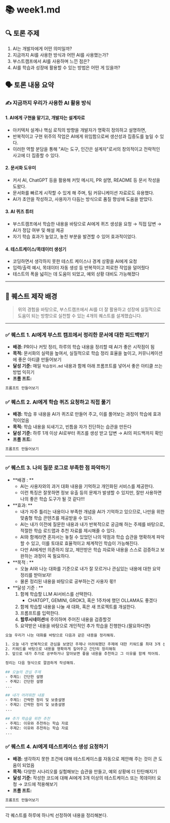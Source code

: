 # 📚 week1.md

## 🔍 토론 주제

1. AI는 개발자에게 어떤 의미일까?
2. 지금까지 AI를 사용한 방식과 어떤 AI를 사용했는가?
3. 부스트캠프에서 AI를 사용하며 느낀 점은?
4. AI를 학습과 성장에 활용할 수 있는 방법은 어떤 게 있을까?

## 🗣️ 토론 내용 요약

### ✍️ 지금까지 우리가 사용한 AI 활용 방식

#### 1. AI에게 구현을 맡기고, 개발자는 설계자로

- 아키텍처 설계나 핵심 로직의 방향을 개발자가 명확히 정의하고 설명하면,
- 반복적이고 구현 위주의 작업은 AI에게 위임함으로써 생산성과 집중도를 높일 수 있다.
- 이러한 역할 분담을 통해 "AI는 도구, 인간은 설계자"로서의 창의적이고 전략적인 사고에 더 집중할 수 있다.

#### 2. 문서화 도우미

- 커서 AI, ChatGPT 등을 활용해 커밋 메시지, PR 설명, README 등 문서 작성을 도왔다.
- 문서화를 빠르게 시작할 수 있게 해 주며, 팀 커뮤니케이션 자료로도 유용했다.
- AI가 초안을 작성하고, 사용자가 다듬는 방식으로 품질 향상에 도움을 받았다.

#### 3. AI 퀴즈 튜터

- 부스트캠프에서 학습한 내용을 바탕으로 AI에게 퀴즈 생성을 요청 → 직접 답변 → AI가 정답 여부 및 해설 제공
- 자기 학습 효과가 높았고, 놓친 부분을 발견할 수 있어 효과적이었다.

#### 4. 테스트케이스/목데이터 생성기

- 코딩하면서 생각하지 못한 테스트 케이스나 경계 상황을 AI에게 요청
- 입력/출력 예시, 목데이터 자동 생성 등 반복적이고 피로한 작업을 덜어줬다
- 테스트의 폭을 넓히는 데 도움이 되었고, 예외 상황 대비도 가능해졌다

---

## 🎯 퀘스트 제작 배경

> 위의 경험을 바탕으로, 부스트캠프에서 AI를 더 잘 활용하고 성장에 실질적으로 도움이 되는 방향으로 실천할 수 있는 4개의 퀘스트를 설계했습니다.

---

### ✅ 퀘스트 1. AI에게 부스트 캠프에서 정리한 문서에 대한 피드백받기

- **배경:** PR이나 커밋 정리, 하루의 학습 내용을 정리할 때 AI가 좋은 시작점이 됨
- **목적:** 문서화의 실력을 높여서, 실질적으로 학습 정리 효율을 높이고, 커뮤니케이션에 좋은 아티클 만들어보기
- **달성 기준:** 매일 `학습정리.md` 내용과 함께 아래 프롬프트를 넣어서 좋은 아티클 쓰는 방법 익히기
- **프롬 프트:**

```bash
프롬프트 만들어보기
```

### ✅ 퀘스트 2. AI에게 학습 퀴즈 요청하고 직접 풀기

- **배경:** 학습 후 내용을 AI가 퀴즈로 만들어 주고, 이를 풀어보는 과정이 학습에 효과적이었음
- **목적:** 학습 내용을 되새기고, 빈틈을 자가 진단하는 습관을 만든다
- **달성 기준:** 하루 1개 이상 AI로부터 퀴즈를 생성 받고 답변 → AI의 피드백까지 확인
- **프롬 프트:**

```bash
프롬프트 만들어보기
```

---

### ✅ 퀘스트 3. 나의 질문 로그로 부족한 점 파악하기

- **배경 : **
  - AI는 사용자와의 과거 대화 내용을 기억하고 개인화된 서비스를 제공한다.
  - 이런 특징은 잘못하면 정보 유출 등의 문제가 발생할 수 있지만, 잘만 사용하면 나의 좋은 학습 도구가 될 것 같다!!!
- **효과: **
    - 내가 자주 틀리는 내용이나 부족한 개념을 AI가 기억하고 있으므로, 나만을 위한 맞춤형 학습 콘텐츠를 제공받을 수 있다.
    - AI는 내가 이전에 질문한 내용과 내가 반복적으로 궁금해 하는 주제를 바탕으로, 적절한 학습 로드맵과 추천 자료를 제시해줄 수 있다.
    - AI와 함께라면 혼자서는 놓칠 수 있었던 나의 약점과 학습 습관을 명확하게 파악할 수 있고, 이를 토대로 효율적이고 체계적인 학습이 가능해진다.
    - 다만 AI에게만 의존하지 않고, 제안받은 학습 자료와 내용을 스스로 검증하고 보완하는 과정이 꼭 필요하다.
- **목적 : **
   - 오늘 AI와 나눈 대화를 기준으로 내가 잘 모르거나 관심있는 내용에 대한 요약 정리를 받아보자!
   - 물론 정리된 내용을 바탕으로 공부하는건 사용자 몫!!
- **달성 기준 : **
  1. 함께 학습할 LLM AI서비스를 선택한다.
     - CHATGPT, GEMINI, GROK3, 혹은 1주차에 했던 OLLAMA도 좋겠다 
  2. 함께 학습할 내용을 나눌 새 대화, 혹은 새 프로젝트를 개설한다.
  3. 프롬프트를 입력한다.
  4. **할루시네이션**에 주의하며 주어진 내용을 검증할것
  5. 요약받은 내용을 바탕으로 개인적인 추가 학습을 진행한다.(팔요하다면)

```bash
오늘 우리가 나눈 대화를 바탕으로 다음과 같은 내용을 정리해줘.

1. 오늘 내가 반복적으로 관심을 보였던 주제나 어려워했던 주제에 대한 키워드를 최대 3개 선정해서 리스트로 만들어줘.
2. 키워드를 바탕으로 내용을 명확하게 짚어주고 간단히 정리해줘
3. 앞으로 내가 추가로 공부하거나 알아보면 좋을 내용을 추천하고 그 이유를 함께 적어줘.

정리는 다음 형식으로 깔끔하게 작성해줘.

## 오늘의 관심 주제 
- 주제1: 간단한 설명
- 주제2: 간단한 설명
...

## 내가 어려워한 내용 
- 주제1: 간략한 정리 및 보충설명
- 주제2: 간략한 정리 및 보충설명
...

## 추가 학습을 위한 추천 
- 주제1: 이유와 추천하는 학습 자료
- 주제2: 이유와 추천하는 학습 자료
...
```

### ✅ 퀘스트 4. AI에게 테스트케이스 생성 요청하기

- **배경:** 생각하지 못한 조건에 대해 테스트케이스를 자동으로 제안해 주는 것이 큰 도움이 되었음
- **목적:** 다양한 시나리오를 실험해보는 습관을 만들고, 예외 상황에 더 탄탄해지기
- **달성 기준:** 작성한 코드에 대해 AI에게 3개 이상의 테스트케이스 또는 목데이터 요청 → 코드에 적용해보기
- **프롬 프트:**

```bash
프롬프트 만들어보기
```

---

각 퀘스트를 하루에 하나씩 선정하여 내용을 정리해본다.

